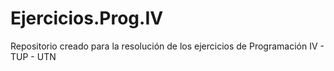 # Ejercicios.Prog.IV
Repositorio creado para la resolución de los ejercicios de Programación IV - TUP - UTN
